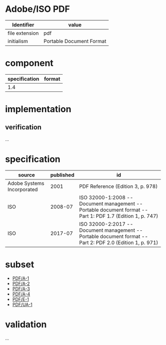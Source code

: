 # Adobe/ISO PDF
| Identifier     | value
| ------------- | -----
| file extension | pdf 
| initialism    | Portable Document Format

# component
| specification | format
| -------------| ------ 
| 1.4          |  

# implementation
## verification
...

# specification
| source                     | published | id
| -------------------------- | --------- | --
| Adobe Systems Incorporated | 2001      | PDF Reference (Edition 3, p. 978)
| ISO                        | 2008-07   | ISO 32000-1:2008 -- Document management -- Portable document format -- Part 1: PDF 1.7 (Edition 1, p. 747)
| ISO                        | 2017-07   | ISO 32000-2:2017 -- Document management -- Portable document format -- Part 2: PDF 2.0 (Edition 1, p. 971)

# subset
* [PDF/A-1](a.md)
* [PDF/A-2](a.md)
* [PDF/A-3](a.md)
* [PDF/A-4](a.md)
* [PDF/E-1](e.md)
* [PDF/UA-1](ua.md)

# validation
...
